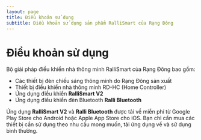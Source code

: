 ```yaml
---
layout: page
title: Điều khoản sử dụng
subtitle: Điều khoản sử dụng sản phẩm RalliSmart của Rạng Đông
---
```



# Điều khoản sử dụng

Bộ giải pháp điều khiển nhà thông minh RalliSmart của Rạng Đông bao gồm:
- Các thiết bị đèn chiếu sáng thông minh do Rạng Đông sản xuất
- Thiết bị điều khiển nhà thông minh RD-HC (Home Controller)
- Ứng dụng điều khiển **RalliSmart V2**
- Ứng dụng điều khiển đèn Bluetooth **Ralli Bluetooth**

Ứng dụng **RalliSmart V2** và **Ralli Bluetooth** được tải về miễn phí từ Google Play Store cho Android hoặc Apple App Store cho iOS.
Bạn chỉ cần mua các thiết bị cần sử dụng theo nhu cầu mong muốn, tải ứng dụng về và sử dụng bình thường.
